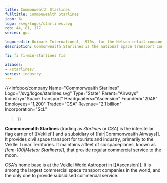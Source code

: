 ```yaml
---
title: Commonwealth Starlines
fulltitle: Commonwealth Starlines
icon: 🪐
logo: /svg/logos/starlines.svg
rgb: 44, 81, 177
series: goc

logocredit: Unimark International, 1970s, for the Nelson retail company.
description: Commonwealth Starlines is the national space transport company of Vekllei, and a subsidiary of Commonwealth Airways.

fi: fi fi-min-starlines fis

aliases:
- /starlines/
series: industry
---
```


 {{<infobox/company
	  Name="Commonwealth Starlines"
	  Logo="/svg/logos/starlines.svg"
	  Type="State"
	  Parent="Airways"
	  Industry="Space Transport"
	  Headquarters="Ascension"
	  Founded="2048"
	  Employees="1,200"
	  Traded="CSA"
	  Revenue="2.1 billion"
	  Incorporation="ScL"
  >}}

<span class="fi fi-min-starlines fis"></span>  **Commonwealth Starlines** (trading as *Starlines* or *CSA*) is the interstellar flag carrier of [[Vekllei]] and a subsidiary of [[air|Commonwealth Airways]]. It provides civil space transport for tourists and industry, primarily to the Vekllei Lunar Territories. It maintains a fleet of six spaceplanes, known as *[[cm-100|Meteor Starliners]]*, that provide regular commercial service to the moon.

CSA's home base is at the [Vekllei World Astroport](/cosmodrome/) in [[Ascension]]. It is among the largest commercial space transport companies in the world, and the only one to provide subsidised commercial service.
